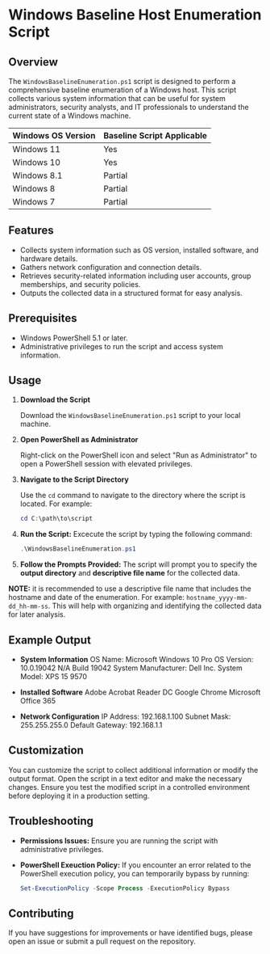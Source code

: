 # Windows Baseline Host Enumeration Script

## Overview

The `WindowsBaselineEnumeration.ps1` script is designed to perform a comprehensive baseline enumeration of a Windows host. This script collects various system information that can be useful for system administrators, security analysts, and IT professionals to understand the current state of a Windows machine.

| Windows OS Version | Baseline Script Applicable |
|--------------------|----------------------------|
| Windows 11         | Yes                        |
| Windows 10         | Yes                        |
| Windows 8.1        | Partial                    |
| Windows 8          | Partial                    |
| Windows 7          | Partial                    |

## Features

- Collects system information such as OS version, installed software, and hardware details.
- Gathers network configuration and connection details.
- Retrieves security-related information including user accounts, group memberships, and security policies.
- Outputs the collected data in a structured format for easy analysis.

## Prerequisites

- Windows PowerShell 5.1 or later.
- Administrative privileges to run the script and access system information.

## Usage

1. **Download the Script**

   Download the `WindowsBaselineEnumeration.ps1` script to your local machine.

2. **Open PowerShell as Administrator**

   Right-click on the PowerShell icon and select "Run as Administrator" to open a PowerShell session with elevated privileges.

3. **Navigate to the Script Directory**

   Use the `cd` command to navigate to the directory where the script is located. For example:
   ```powershell
   cd C:\path\to\script
   ```

4. **Run the Script:** Excecute the script by typing the following command:
    ```powershell
    .\WindowsBaselineEnumeration.ps1
    ```

5. **Follow the Prompts Provided:** The script will prompt you to specify the **output directory** and **descriptive file name** for the collected data.

**NOTE:** it is recommended to use a descriptive file name that includes the hostname and date of the enumeration. For example: `hostname_yyyy-mm-dd_hh-mm-ss`. This will help with organizing and identifying the collected data for later analysis.

## Example Output

- **System Information**
OS Name: Microsoft Windows 10 Pro
OS Version: 10.0.19042 N/A Build 19042
System Manufacturer: Dell Inc.
System Model: XPS 15 9570

- **Installed Software**
Adobe Acrobat Reader DC
Google Chrome
Microsoft Office 365

- **Network Configuration**
IP Address: 192.168.1.100
Subnet Mask: 255.255.255.0
Default Gateway: 192.168.1.1

## Customization

You can customize the script to collect additional information or modify the output format. Open the script in a text editor and make the necessary changes. Ensure you test the modified script in a controlled environment before deploying it in a production setting.

## Troubleshooting

- **Permissions Issues:** Ensure you are running the script with administrative privileges.

- **PowerShell Exeuction Policy:** If you encounter an error related to the PowerShell execution policy, you can temporarily bypass by running: 

  ```powershell
  Set-ExecutionPolicy -Scope Process -ExecutionPolicy Bypass
  ```

## Contributing

If you have suggestions for improvements or have identified bugs, please open an issue or submit a pull request on the repository.
